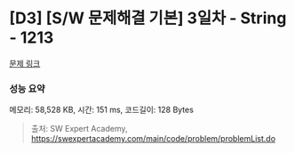 # [D3] [S/W 문제해결 기본] 3일차 - String - 1213 

[문제 링크](https://swexpertacademy.com/main/code/problem/problemDetail.do?contestProbId=AV14P0c6AAUCFAYi) 

### 성능 요약

메모리: 58,528 KB, 시간: 151 ms, 코드길이: 128 Bytes



> 출처: SW Expert Academy, https://swexpertacademy.com/main/code/problem/problemList.do
